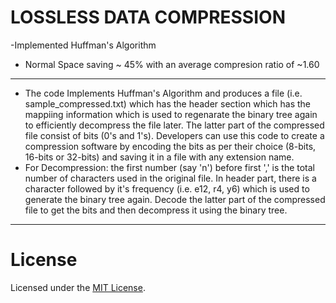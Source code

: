 # LOSSLESS DATA COMPRESSION

-Implemented Huffman's Algorithm

- Normal Space saving ~ 45% with an average compresion ratio of ~1.60

***************************************************

- The code Implements Huffman's Algorithm and produces a file (i.e. sample_compressed.txt) which has the header section which has the mappiing information which is used to regenarate the binary tree again to efficiently decompress the file later. The latter part of the compressed file consist of bits (0's and 1's). Developers can use this code to create a compression software by encoding the bits as per their choice (8-bits, 16-bits or 32-bits) and saving it in a file with any extension name. 
- For Decompression: the first number (say 'n') before first ',' is the total number of characters used in the original file. In header part, there is a character followed by it's frequency (i.e. e12, r4, y6) which is used to generate the binary tree again. Decode the latter part of the compressed file to get the bits and then decompress it using the binary tree. 

***************************************************

# License

Licensed under the [MIT License](LICENSE).
